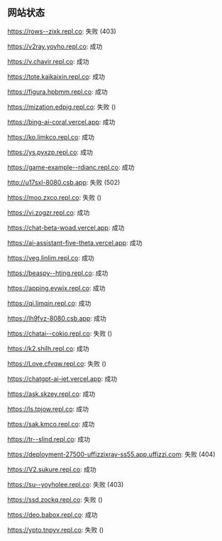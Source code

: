 ## 网站状态
https://rows--zixk.repl.co: 失败 (403)

https://v2ray.yoyho.repl.co: 成功

https://v.chavir.repl.co: 成功

https://tote.kaikaixin.repl.co: 成功

https://figura.hpbmm.repl.co: 成功

https://mization.edpjg.repl.co: 失败 ()

https://bing-ai-coral.vercel.app: 成功

https://ko.limkco.repl.co: 成功

https://ys.pyxzp.repl.co: 成功

https://game-example--rdianc.repl.co: 成功

http://u17sxl-8080.csb.app: 失败 (502)

https://moo.zxco.repl.co: 失败 ()

https://vi.zogzr.repl.co: 成功

https://chat-beta-woad.vercel.app: 成功

https://ai-assistant-five-theta.vercel.app: 成功

https://veg.linlim.repl.co: 成功

https://beaspy--hting.repl.co: 成功

https://apping.eywjx.repl.co: 成功

https://qi.limqin.repl.co: 成功

https://lh9fvz-8080.csb.app: 成功

https://chatai--cokio.repl.co: 失败 ()

https://k2.shilh.repl.co: 成功

https://Love.cfvqw.repl.co: 失败 ()

https://chatgpt-ai-jet.vercel.app: 成功

https://ask.skzey.repl.co: 成功

https://ls.tpjow.repl.co: 成功

https://sak.kmco.repl.co: 成功

https://tr--slind.repl.co: 成功

https://deployment-27500-uffizzixray-ss55.app.uffizzi.com: 失败 (404)

https://V2.sukure.repl.co: 成功

https://su--yoyholee.repl.co: 失败 (403)

https://ssd.zockq.repl.co: 失败 ()

https://deo.babox.repl.co: 成功

https://ypto.tnpyv.repl.co: 失败 ()


